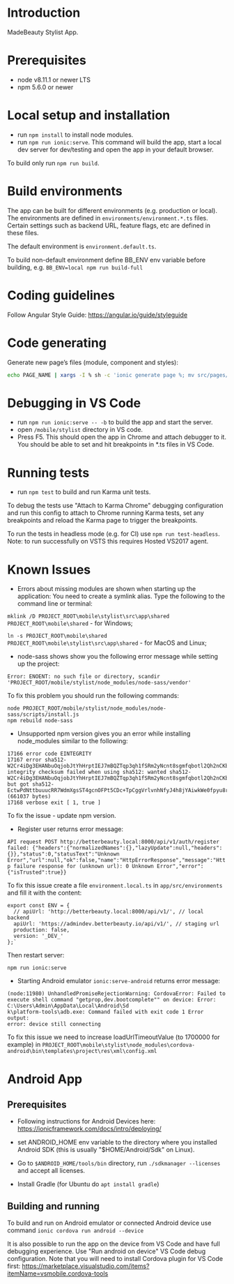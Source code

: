 # Introduction
MadeBeauty Stylist App.

# Prerequisites

- node v8.11.1 or newer LTS
- npm 5.6.0 or newer

# Local setup and installation

- run `npm install` to install node modules.
- run `npm run ionic:serve`. This command will build the app, start a
local dev server for dev/testing and open the app in your default browser.

To build only run `npm run build`.

# Build environments

The app can be built for different environments (e.g. production or local).
The environments are defined in `environments/environment.*.ts` files.
Certain settings such as backend URL, feature flags, etc are defined in these
files.

The default environment is `environment.default.ts`.

To build non-default environment define BB_ENV env variable before building, e.g.
`BB_ENV=local npm run build-full`

# Coding guidelines

Follow Angular Style Guide: https://angular.io/guide/styleguide

# Code generating

Generate new page’s files (module, component and styles):
```sh
echo PAGE_NAME | xargs -I % sh -c 'ionic generate page %; mv src/pages/% src/app/%'
```

# Debugging in VS Code

- run `npm run ionic:serve -- -b` to build the app and start the server.
- open `/mobile/stylist` directory in VS code.
- Press F5. This should open the app in Chrome and attach
debugger to it. You should be able to set and hit breakpoints
in *.ts files in VS Code.

# Running tests

- run `npm test` to build and run Karma unit tests.

To debug the tests use "Attach to Karma Chrome" debugging configuration and run this config
to attach to Chrome running Karma tests, set any breakpoints and reload the Karma page to
trigger the breakpoints.

To run the tests in headless mode (e.g. for CI) use `npm run test-headless`.
Note: to run successfully on VSTS this requires Hosted VS2017 agent.

# Known Issues
- Errors about missing modules are shown when starting up the application:
You need to create a symlink alias. Type the following to the command line or terminal:

`mklink /D PROJECT_ROOT\mobile\stylist\src\app\shared PROJECT_ROOT\mobile\shared` - for Windows;

`ln -s PROJECT_ROOT\mobile\shared PROJECT_ROOT\mobile\stylist\src\app\shared` - for MacOS and Linux;

- node-sass shows show you the following error message while setting up the project:

`Error: ENOENT: no such file or directory, scandir 'PROJECT_ROOT/mobile/stylist/node_modules/node-sass/vendor'`

To fix this problem you should run the following commands:

```
node PROJECT_ROOT/mobile/stylist/node_modules/node-sass/scripts/install.js
npm rebuild node-sass
```


- Unsupported npm version gives you an error while installing node_modules similar to the following:

```
17166 error code EINTEGRITY
17167 error sha512-W2Cr4iDg3EHANbuOqjobJtYhHrptIEJ7mBQZTqp3qh1fSRm2yNcnt8sgmfqbotl2Qh2nCKb3qLVv3v8v3DoRkw== integrity checksum failed when using sha512: wanted sha512-W2Cr4iDg3EHANbuOqjobJtYhHrptIEJ7mBQZTqp3qh1fSRm2yNcnt8sgmfqbotl2Qh2nCKb3qLVv3v8v3DoRkw== but got sha512-EctwPdNttbuuucRR7WdmXgsST4gcnOFPt5CDc+TpCggVrlvnhNfyJ4h8jYAiwkWe0fpyu8rgJfHLIXQB1U1c9Q==. (661037 bytes)
17168 verbose exit [ 1, true ]
```

To fix the issue - update npm version.

- Register user returns error message:

`API request POST http://betterbeauty.local:8000/api/v1/auth/register failed: {"headers":{"normalizedNames":{},"lazyUpdate":null,"headers":{}},"status":0,"statusText":"Unknown Error","url":null,"ok":false,"name":"HttpErrorResponse","message":"Http failure response for (unknown url): 0 Unknown Error","error":{"isTrusted":true}}`

To fix this issue create a file `environment.local.ts` in `app/src/environments` and fill it with the content:

```
export const ENV = {
  // apiUrl: 'http://betterbeauty.local:8000/api/v1/', // local backend
  apiUrl: 'https://admindev.betterbeauty.io/api/v1/', // staging url
  production: false,
  version: '_DEV_'
};`
```

Then restart server:

`npm run ionic:serve`

- Starting Android emulator `ionic:serve-android` returns error message:

```
(node:11980) UnhandledPromiseRejectionWarning: CordovaError: Failed to execute shell command "getprop,dev.bootcomplete"" on device: Error: C:\Users\Admin\AppData\Local\Android\Sd
k\platform-tools\adb.exe: Command failed with exit code 1 Error output:
error: device still connecting
```
To fix this issue we need to increase loadUrlTimeoutValue (to 1700000 for example) in `PROJECT_ROOT\mobile\stylist\node_modules\cordova-android\bin\templates\project\res\xml\config.xml` 

# Android App

## Prerequisites

- Following instructions for Android Devices here: https://ionicframework.com/docs/intro/deploying/

- set ANDROID_HOME env variable to the directory where you installed Android SDK
(this is usually "$HOME/Android/Sdk" on Linux).

- Go to `$ANDROID_HOME/tools/bin` directory, run `./sdkmanager --licenses` and accept all licenses.

- Install Gradle (for Ubuntu do `apt install gradle`)

## Building and running

To build and run on Android emulator or connected Android device
use command `ionic cordova run android --device`

It is also possible to run the app on the device from VS Code and have full
debugging experience. Use "Run android on device" VS Code debug configuration.
Note that you will need to install Cordova plugin for VS Code first:
https://marketplace.visualstudio.com/items?itemName=vsmobile.cordova-tools
